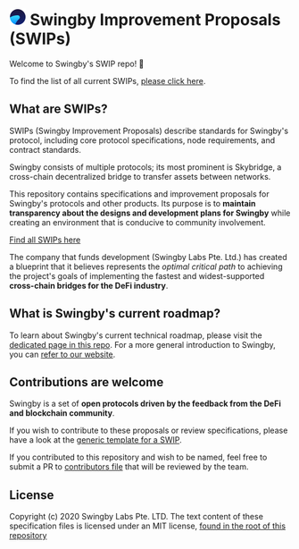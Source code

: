 # ![Swingby Logo](./images/logo.png) Swingby Improvement Proposals (SWIPs)

Welcome to Swingby's SWIP repo! 👋

To find the list of all current SWIPs, [please click here](./swips/readme.md).

## What are SWIPs?

SWIPs (Swingby Improvement Proposals) describe standards for Swingby's protocol, including core protocol specifications, node requirements, and contract standards.

Swingby consists of multiple protocols; its most prominent is Skybridge, a cross-chain decentralized bridge to transfer assets between networks.

This repository contains specifications and improvement proposals for Swingby's protocols and other products. Its purpose is to **maintain transparency about the designs and development plans for Swingby** while creating an environment that is conducive to community involvement.

[Find all SWIPs here](./swips/readme.md)

The company that funds development (Swingby Labs Pte. Ltd.) has created a blueprint that it believes represents the _optimal critical path_ to achieving the project's goals of implementing the fastest and widest-supported **cross-chain bridges for the DeFi industry**.

## What is Swingby's current roadmap?

To learn about Swingby's current technical roadmap, please visit the [dedicated page in this repo](./roadmap.md). For a more general introduction to Swingby, you can [refer to our website](https://swingby.network/).

## Contributions are welcome

Swingby is a set of **open protocols driven by the feedback from the DeFi and blockchain community**.

If you wish to contribute to these proposals or review specifications, please have a look at the [generic template for a SWIP](./template.md).

If you contributed to this repository and wish to be named, feel free to submit a PR to [contributors file](./contributors.md) that will be reviewed by the team.

## License

Copyright (c) 2020 Swingby Labs Pte. LTD. The text content of these specification files is licensed under an MIT license, [found in the root of this repository](./license.txt)
